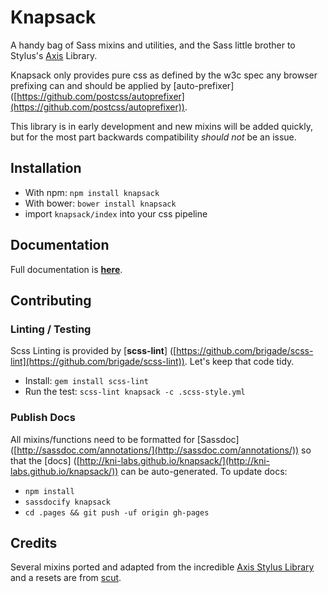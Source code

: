 # Knapsack
A handy bag of Sass mixins and utilities, and the Sass little brother to Stylus's [Axis](http://www.github.com/jenius/axis/) Library.

Knapsack only provides pure css as defined by the w3c spec any browser prefixing  can and should be applied by [auto-prefixer] ([https://github.com/postcss/autoprefixer](https://github.com/postcss/autoprefixer)).

This library is in early development and new mixins will be added quickly,  but for the most part backwards compatibility _should not_ be an issue.

## Installation
- With npm: `npm install knapsack`
- With bower: `bower install knapsack`
- import `knapsack/index` into your css pipeline

## Documentation
Full documentation is [**here**](http://kni-labs.github.io/knapsack/).

## Contributing
### Linting / Testing
Scss Linting is provided by [**scss-lint**] ([https://github.com/brigade/scss-lint](https://github.com/brigade/scss-lint)). Let's keep that code tidy.
- Install: `gem install scss-lint`
- Run the test: `scss-lint knapsack -c .scss-style.yml`

### Publish Docs
All mixins/functions need to be formatted for [Sassdoc] ([http://sassdoc.com/annotations/](http://sassdoc.com/annotations/)) so that the [docs] ([http://kni-labs.github.io/knapsack/](http://kni-labs.github.io/knapsack/)) can be auto-generated. To update docs:
- `npm install`  
- `sassdocify knapsack`  
- `cd .pages && git push -uf origin gh-pages`

## Credits
Several mixins ported and adapted from the incredible [Axis Stylus Library](http://www.github.com/jenius/axis/) and a resets are from [scut](https://github.com/davidtheclark/scut).
